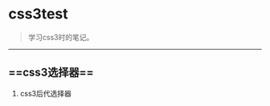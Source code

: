 # css3test

> 学习css3时的笔记。


--------------------------------------------

## ==css3选择器==

1. css3后代选择器
